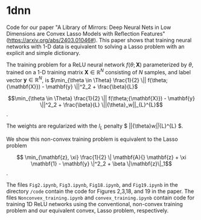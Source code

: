 # 1dnn

Code for our paper "A Library of Mirrors: Deep Neural Nets in Low Dimensions are Convex Lasso Models with Reflection Features" (https://arxiv.org/abs/2403.01046#). This paper shows that training neural networks with 1-D data is equivalent to solving a Lasso problem with an explicit and simple dictionary.

The training problem for a ReLU neural network $f(\theta;{\mathbf{X}})$ parameterized by $\theta$, trained on a 1-D training matrix $\mathbf{X} \in \mathbb{R}^N$ consisting of $N$ samples, and label vector $\mathbf{y}\in \mathbb{R}^N$, is $\min_{\theta \in \Theta} \frac{1}{2} \|| f(\theta;{\mathbf{X}})  - \mathbf{y} \||^2_2 + \frac{\beta}{L}$

$$\min_{\theta \in \Theta}  \frac{1}{2} \|| f(\theta;{\mathbf{X}})  - \mathbf{y} \||^2_2 + \frac{\beta}{L}  \||{\theta}_w||_{L}^{L}$$.

The weights are regularized with the $l_L$ penalty $ \||{\theta}_w||_{L}^{L} $.  

We show this non-convex training problem is equivalent to the Lasso problem

$$ \min_{\mathbf{z}, \xi}  \frac{1}{2} \| \mathbf{A}{} \mathbf{z} + \xi \mathbf{1} - \mathbf{y} \|^2_2 + \beta \|\mathbf{z}\|_1$$.


The files ```Fig2.ipynb```, ```Fig3.ipynb```, ```Fig18.ipynb```, and ```Fig19.ipynb``` in the directory ```/code``` contain the code for Figures 2,3,18, and 19 in the paper. The files ```Nonconvex_training.ipynb``` and ```convex_training.ipynb``` contain code for training 1D ReLU networks using the conventional, non-convex training problem and our equivalent convex, Lasso problem, respectively.
